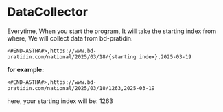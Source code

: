 # DataCollector

Everytime, When you start the program, It will take the starting index from where, We will collect data from bd-pratidin.

```
<#END-ASTHA#>,https://www.bd-pratidin.com/national/2025/03/18/{starting index},2025-03-19
```

**for example:**

```
<#END-ASTHA#>,https://www.bd-pratidin.com/national/2025/03/18/1263,2025-03-19
```

here,
your starting index will be: 1263


